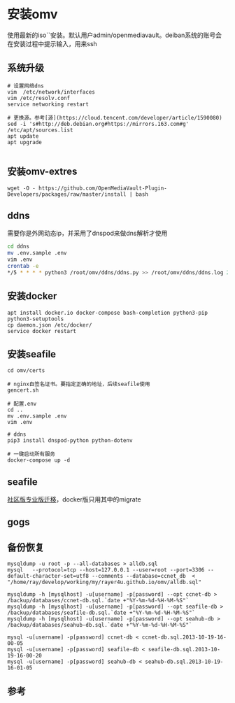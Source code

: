 # 安装omv

使用最新的iso``安装。默认用户admin/openmediavault。deiban系统的账号会在安装过程中提示输入，用来ssh

## 系统升级

```shell
# 设置网络dns
vim  /etc/network/interfaces
vim /etc/resolv.conf 
service networking restart

# 更换源。参考[源](https://cloud.tencent.com/developer/article/1590080)
sed -i 's#http://deb.debian.org#https://mirrors.163.com#g' /etc/apt/sources.list
apt update
apt upgrade


```

## 安装omv-extres

```
wget -O - https://github.com/OpenMediaVault-Plugin-Developers/packages/raw/master/install | bash
```

## ddns

需要你是外网动态ip，并采用了dnspod来做dns解析才使用

```bash
cd ddns
mv .env.sample .env
vim .env
crontab -e
*/5 * * * * python3 /root/omv/ddns/ddns.py >> /root/omv/ddns/ddns.log 2>&1
```

## 安装docker

```
apt install docker.io docker-compose bash-completion python3-pip python3-setuptools
cp daemon.json /etc/docker/
service docker restart
```

## 安装seafile

```shell
cd omv/certs

# nginx自签名证书。要指定正确的地址，后续seafile使用
gencert.sh

# 配置.env
cd ..
mv .env.sample .env
vim .env

# ddns
pip3 install dnspod-python python-dotenv

# 一键启动所有服务
docker-compose up -d
```

## seafile

[社区版专业版迁移](https://manual-cn-origin.seafile.com/deploy_pro/migrate_from_seafile_community_server)，docker版只用其中的migrate

## gogs

## 备份恢复

```
mysqldump -u root -p --all-databases > alldb.sql
mysql   --protocol=tcp --host=127.0.0.1 --user=root --port=3306 --default-character-set=utf8 --comments --database=ccnet_db  < "/home/ray/develop/working/my/rayer4u.github.io/omv/alldb.sql"

mysqldump -h [mysqlhost] -u[username] -p[password] --opt ccnet-db > /backup/databases/ccnet-db.sql.`date +"%Y-%m-%d-%H-%M-%S"`
mysqldump -h [mysqlhost] -u[username] -p[password] --opt seafile-db > /backup/databases/seafile-db.sql.`date +"%Y-%m-%d-%H-%M-%S"`
mysqldump -h [mysqlhost] -u[username] -p[password] --opt seahub-db > /backup/databases/seahub-db.sql.`date +"%Y-%m-%d-%H-%M-%S"`

mysql -u[username] -p[password] ccnet-db < ccnet-db.sql.2013-10-19-16-00-05
mysql -u[username] -p[password] seafile-db < seafile-db.sql.2013-10-19-16-00-20
mysql -u[username] -p[password] seahub-db < seahub-db.sql.2013-10-19-16-01-05
```

## 参考
